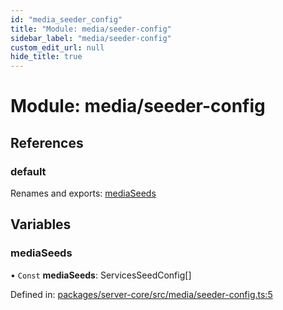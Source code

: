 ```yaml
---
id: "media_seeder_config"
title: "Module: media/seeder-config"
sidebar_label: "media/seeder-config"
custom_edit_url: null
hide_title: true
---
```


# Module: media/seeder-config

## References

### default

Renames and exports: [mediaSeeds](media_seeder_config.md#mediaseeds)

## Variables

### mediaSeeds

• `Const` **mediaSeeds**: ServicesSeedConfig[]

Defined in: [packages/server-core/src/media/seeder-config.ts:5](https://github.com/xr3ngine/xr3ngine/blob/65dfcf39a/packages/server-core/src/media/seeder-config.ts#L5)
